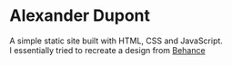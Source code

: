 # Alexander Dupont

A simple static site built with HTML, CSS and JavaScript.  
I essentially tried to recreate a design from [Behance](https://www.behance.net/gallery/164878161/Landing-page-for-photographer)